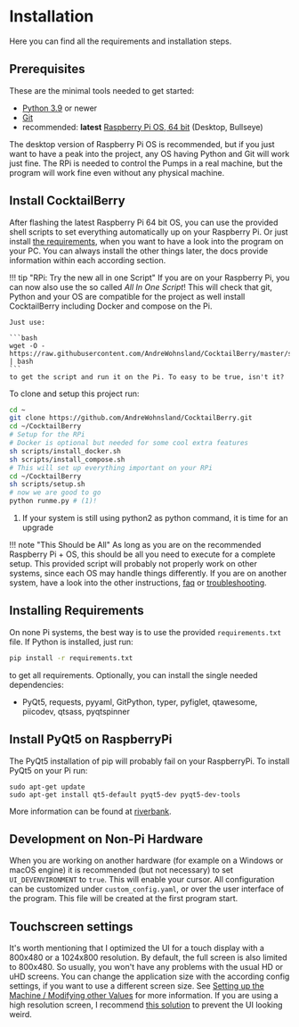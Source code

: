 # Installation

Here you can find all the requirements and installation steps. 

## Prerequisites

These are the minimal tools needed to get started:

- [Python 3.9](https://www.python.org/downloads/) or newer
- [Git](https://git-scm.com/downloads)
- recommended: **latest** [Raspberry Pi OS, 64 bit](https://www.raspberrypi.com/software/) (Desktop, Bullseye)

The desktop version of Raspberry Pi OS is recommended, but if you just want to have a peak into the project, any OS having Python and Git will work just fine.
The RPi is needed to control the Pumps in a real machine, but the program will work fine even without any physical machine.

## Install CocktailBerry

After flashing the latest Raspberry Pi 64 bit OS, you can use the provided shell scripts to set everything automatically up on your Raspberry Pi.
Or just install [the requirements](#installing-requirements), when you want to have a look into the program on your PC.
You can always install the other things later, the docs provide information within each according section.

!!! tip "RPi: Try the new all in one Script"
    If you are on your Raspberry Pi, you can now also use the so called *All In One Script*!
    This will check that git, Python and your OS are compatible for the project as well install CocktailBerry including Docker and compose on the Pi.
    
    Just use:

    ```bash
    wget -O - https://raw.githubusercontent.com/AndreWohnsland/CocktailBerry/master/scripts/all_in_one.sh | bash
    ```
    to get the script and run it on the Pi. To easy to be true, isn't it?

To clone and setup this project run:

```bash
cd ~
git clone https://github.com/AndreWohnsland/CocktailBerry.git
cd ~/CocktailBerry
# Setup for the RPi
# Docker is optional but needed for some cool extra features
sh scripts/install_docker.sh
sh scripts/install_compose.sh
# This will set up everything important on your RPi
cd ~/CocktailBerry
sh scripts/setup.sh
# now we are good to go
python runme.py # (1)!
```

1.  If your system is still using python2 as python command, it is time for an upgrade

!!! note "This Should be All"
    As long as you are on the recommended Raspberry Pi + OS, this should be all you need to execute for a complete setup.
    This provided script will probably not properly work on other systems, since each OS may handle things differently.
    If you are on another system, have a look into the other instructions, [faq](faq.md) or [troubleshooting](troubleshooting.md).

## Installing Requirements
On none Pi systems, the best way is to use the provided `requirements.txt` file.
If Python is installed, just run: 

```bash
pip install -r requirements.txt
``` 

to get all requirements.
Optionally, you can install the single needed dependencies:

- PyQt5, requests, pyyaml, GitPython, typer, pyfiglet, qtawesome, piicodev, qtsass, pyqtspinner

## Install PyQt5 on RaspberryPi

The PyQt5 installation of pip will probably fail on your RaspberryPi. To install PyQt5 on your Pi run:

```
sudo apt-get update
sudo apt-get install qt5-default pyqt5-dev pyqt5-dev-tools
```

More information can be found at [riverbank](https://riverbankcomputing.com/software/pyqt/intro).

## Development on Non-Pi Hardware

When you are working on another hardware (for example on a Windows or macOS engine) it is recommended (but not necessary) to set `UI_DEVENVIRONMENT` to `true`.
This will enable your cursor.
All configuration can be customized under `custom_config.yaml`, or over the user interface of the program.
This file will be created at the first program start.

## Touchscreen settings

It's worth mentioning that I optimized the UI for a touch display with a 800x480 or a 1024x800 resolution.
By default, the full screen is also limited to 800x480.
So usually, you won't have any problems with the usual HD or uHD screens.
You can change the application size with the according config settings, if you want to use a different screen size.
See [Setting up the Machine / Modifying other Values](setup.md#setting-up-the-machine-modifying-other-values) for more information.
If you are using a high resolution screen, I recommend [this solution](troubleshooting.md#using-a-high-resolution-screen) to prevent the UI looking weird.
